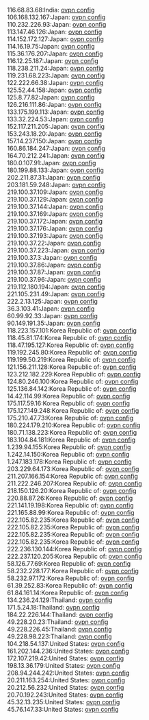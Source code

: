 116.68.83.68:India: [ovpn config](vpn/116_68_83_68.ovpn)  
106.168.132.167:Japan: [ovpn config](vpn/106_168_132_167.ovpn)  
110.232.226.93:Japan: [ovpn config](vpn/110_232_226_93.ovpn)  
113.147.46.126:Japan: [ovpn config](vpn/113_147_46_126.ovpn)  
114.152.172.127:Japan: [ovpn config](vpn/114_152_172_127.ovpn)  
114.16.19.75:Japan: [ovpn config](vpn/114_16_19_75.ovpn)  
115.36.176.207:Japan: [ovpn config](vpn/115_36_176_207.ovpn)  
116.12.25.187:Japan: [ovpn config](vpn/116_12_25_187.ovpn)  
118.238.211.24:Japan: [ovpn config](vpn/118_238_211_24.ovpn)  
119.231.68.223:Japan: [ovpn config](vpn/119_231_68_223.ovpn)  
122.222.66.38:Japan: [ovpn config](vpn/122_222_66_38.ovpn)  
125.52.44.158:Japan: [ovpn config](vpn/125_52_44_158.ovpn)  
125.8.77.82:Japan: [ovpn config](vpn/125_8_77_82.ovpn)  
126.216.111.86:Japan: [ovpn config](vpn/126_216_111_86.ovpn)  
133.175.199.113:Japan: [ovpn config](vpn/133_175_199_113.ovpn)  
133.32.224.53:Japan: [ovpn config](vpn/133_32_224_53.ovpn)  
152.117.211.205:Japan: [ovpn config](vpn/152_117_211_205.ovpn)  
153.243.18.20:Japan: [ovpn config](vpn/153_243_18_20.ovpn)  
157.14.237.150:Japan: [ovpn config](vpn/157_14_237_150.ovpn)  
160.86.184.247:Japan: [ovpn config](vpn/160_86_184_247.ovpn)  
164.70.212.241:Japan: [ovpn config](vpn/164_70_212_241.ovpn)  
180.0.107.91:Japan: [ovpn config](vpn/180_0_107_91.ovpn)  
180.199.88.133:Japan: [ovpn config](vpn/180_199_88_133.ovpn)  
202.211.87.31:Japan: [ovpn config](vpn/202_211_87_31.ovpn)  
203.181.59.248:Japan: [ovpn config](vpn/203_181_59_248.ovpn)  
219.100.37.109:Japan: [ovpn config](vpn/219_100_37_109.ovpn)  
219.100.37.129:Japan: [ovpn config](vpn/219_100_37_129.ovpn)  
219.100.37.144:Japan: [ovpn config](vpn/219_100_37_144.ovpn)  
219.100.37.169:Japan: [ovpn config](vpn/219_100_37_169.ovpn)  
219.100.37.172:Japan: [ovpn config](vpn/219_100_37_172.ovpn)  
219.100.37.176:Japan: [ovpn config](vpn/219_100_37_176.ovpn)  
219.100.37.193:Japan: [ovpn config](vpn/219_100_37_193.ovpn)  
219.100.37.22:Japan: [ovpn config](vpn/219_100_37_22.ovpn)  
219.100.37.223:Japan: [ovpn config](vpn/219_100_37_223.ovpn)  
219.100.37.3:Japan: [ovpn config](vpn/219_100_37_3.ovpn)  
219.100.37.86:Japan: [ovpn config](vpn/219_100_37_86.ovpn)  
219.100.37.87:Japan: [ovpn config](vpn/219_100_37_87.ovpn)  
219.100.37.96:Japan: [ovpn config](vpn/219_100_37_96.ovpn)  
219.112.180.194:Japan: [ovpn config](vpn/219_112_180_194.ovpn)  
221.105.231.49:Japan: [ovpn config](vpn/221_105_231_49.ovpn)  
222.2.13.125:Japan: [ovpn config](vpn/222_2_13_125.ovpn)  
36.3.103.41:Japan: [ovpn config](vpn/36_3_103_41.ovpn)  
60.99.92.33:Japan: [ovpn config](vpn/60_99_92_33.ovpn)  
90.149.191.35:Japan: [ovpn config](vpn/90_149_191_35.ovpn)  
118.223.157.101:Korea Republic of: [ovpn config](vpn/118_223_157_101.ovpn)  
118.45.81.174:Korea Republic of: [ovpn config](vpn/118_45_81_174.ovpn)  
118.47.195.127:Korea Republic of: [ovpn config](vpn/118_47_195_127.ovpn)  
119.192.245.80:Korea Republic of: [ovpn config](vpn/119_192_245_80.ovpn)  
119.199.50.219:Korea Republic of: [ovpn config](vpn/119_199_50_219.ovpn)  
121.156.211.128:Korea Republic of: [ovpn config](vpn/121_156_211_128.ovpn)  
123.212.182.229:Korea Republic of: [ovpn config](vpn/123_212_182_229.ovpn)  
124.80.246.100:Korea Republic of: [ovpn config](vpn/124_80_246_100.ovpn)  
125.136.84.142:Korea Republic of: [ovpn config](vpn/125_136_84_142.ovpn)  
14.42.114.99:Korea Republic of: [ovpn config](vpn/14_42_114_99.ovpn)  
175.117.59.16:Korea Republic of: [ovpn config](vpn/175_117_59_16.ovpn)  
175.127.149.248:Korea Republic of: [ovpn config](vpn/175_127_149_248.ovpn)  
175.210.47.73:Korea Republic of: [ovpn config](vpn/175_210_47_73.ovpn)  
180.224.179.210:Korea Republic of: [ovpn config](vpn/180_224_179_210.ovpn)  
180.71.138.223:Korea Republic of: [ovpn config](vpn/180_71_138_223.ovpn)  
183.104.84.181:Korea Republic of: [ovpn config](vpn/183_104_84_181.ovpn)  
1.239.94.155:Korea Republic of: [ovpn config](vpn/1_239_94_155.ovpn)  
1.242.14.150:Korea Republic of: [ovpn config](vpn/1_242_14_150.ovpn)  
1.247.183.178:Korea Republic of: [ovpn config](vpn/1_247_183_178.ovpn)  
203.229.64.173:Korea Republic of: [ovpn config](vpn/203_229_64_173.ovpn)  
211.207.166.154:Korea Republic of: [ovpn config](vpn/211_207_166_154.ovpn)  
211.222.246.207:Korea Republic of: [ovpn config](vpn/211_222_246_207.ovpn)  
218.150.126.20:Korea Republic of: [ovpn config](vpn/218_150_126_20.ovpn)  
220.88.87.26:Korea Republic of: [ovpn config](vpn/220_88_87_26.ovpn)  
221.141.19.198:Korea Republic of: [ovpn config](vpn/221_141_19_198.ovpn)  
221.165.88.99:Korea Republic of: [ovpn config](vpn/221_165_88_99.ovpn)  
222.105.82.235:Korea Republic of: [ovpn config](vpn/222_105_82_235.ovpn)  
222.105.82.235:Korea Republic of: [ovpn config](vpn/222_105_82_235.ovpn)  
222.105.82.235:Korea Republic of: [ovpn config](vpn/222_105_82_235.ovpn)  
222.105.82.235:Korea Republic of: [ovpn config](vpn/222_105_82_235.ovpn)  
222.236.130.144:Korea Republic of: [ovpn config](vpn/222_236_130_144.ovpn)  
222.237.120.205:Korea Republic of: [ovpn config](vpn/222_237_120_205.ovpn)  
58.126.77.69:Korea Republic of: [ovpn config](vpn/58_126_77_69.ovpn)  
58.232.228.177:Korea Republic of: [ovpn config](vpn/58_232_228_177.ovpn)  
58.232.97.172:Korea Republic of: [ovpn config](vpn/58_232_97_172.ovpn)  
61.39.252.83:Korea Republic of: [ovpn config](vpn/61_39_252_83.ovpn)  
61.84.161.14:Korea Republic of: [ovpn config](vpn/61_84_161_14.ovpn)  
134.236.24.129:Thailand: [ovpn config](vpn/134_236_24_129.ovpn)  
171.5.24.18:Thailand: [ovpn config](vpn/171_5_24_18.ovpn)  
184.22.226.144:Thailand: [ovpn config](vpn/184_22_226_144.ovpn)  
49.228.20.23:Thailand: [ovpn config](vpn/49_228_20_23.ovpn)  
49.228.226.45:Thailand: [ovpn config](vpn/49_228_226_45.ovpn)  
49.228.98.223:Thailand: [ovpn config](vpn/49_228_98_223.ovpn)  
104.218.54.137:United States: [ovpn config](vpn/104_218_54_137.ovpn)  
161.202.144.236:United States: [ovpn config](vpn/161_202_144_236.ovpn)  
172.107.219.42:United States: [ovpn config](vpn/172_107_219_42.ovpn)  
198.13.36.179:United States: [ovpn config](vpn/198_13_36_179.ovpn)  
208.94.244.242:United States: [ovpn config](vpn/208_94_244_242.ovpn)  
20.211.163.254:United States: [ovpn config](vpn/20_211_163_254.ovpn)  
20.212.56.232:United States: [ovpn config](vpn/20_212_56_232.ovpn)  
20.70.192.243:United States: [ovpn config](vpn/20_70_192_243.ovpn)  
45.32.13.235:United States: [ovpn config](vpn/45_32_13_235.ovpn)  
45.76.147.33:United States: [ovpn config](vpn/45_76_147_33.ovpn)  
